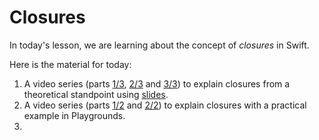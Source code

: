 # Closures

In today's lesson, we are learning about the concept of _closures_ in Swift.

Here is the material for today:
1. A video series (parts [1/3](https://youtu.be/PO8CwljIqUM), [2/3](https://youtu.be/CxJOnxwoyYY) and [3/3](https://youtu.be/wzsnC2iLpBQ)) to explain closures from a theoretical standpoint using [slides]().
2. A video series (parts [1/2](https://youtu.be/73ZQVwoRTHE) and [2/2](https://youtu.be/22TCYl8hVNU)) to explain closures with a practical example in Playgrounds.
3. 